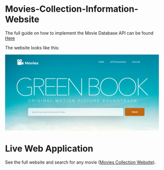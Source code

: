 # Movies-Collection-Information-Website

The full guide on how to implement the Movie Database API can be found [Here](https://www.themoviedb.org/documentation/api)

The website looks like this:

![](public/img/cover.png)

# Live Web Application
See the full website and search for any movie ([Movies Collection Website](https://allmoviescollection.herokuapp.com/)).

